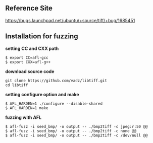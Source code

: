 ## Reference Site
https://bugs.launchpad.net/ubuntu/+source/tiff/+bug/1685451

## Installation for fuzzing
**setting CC and CXX path**
```
$ export CC=afl-gcc
$ export CXX=afl-g++
```
**download source code**
```
git clone https://github.com/vadz/libtiff.git
cd libtiff
```
**setting configure option and make**
```
$ AFL_HARDEN=1 ./configure --disable-shared
$ AFL_HARDEN=1 make
```
**fuzzing with AFL**
```
$ afl-fuzz -i seed_bmp/ -o output -- ./bmp2tiff -c jpeg:r:50 @@
$ afl-fuzz -i seed_bmp/ -o output -- ./bmp2tiff -c none @@
$ afl-fuzz -i seed_bmp/ -o output -- ./bmp2tiff -c /dev/null @@
```
